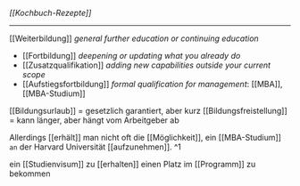 *[[Kochbuch-Rezepte]]*

---

[[Weiterbildung]] *general further education or continuing education* 
- [[Fortbildung]] *deepening or updating what you already do*
- [[Zusatzqualifikation]] *adding new capabilities outside your current scope*
- [[Aufstiegsfortbildung]] *formal qualification for management*:
	[[MBA]], [[MBA-Studium]]


[[Bildungsurlaub]] = gesetzlich garantiert, aber kurz
[[Bildungsfreistellung]] = kann länger, aber hängt vom Arbeitgeber ab

Allerdings [[erhält]] man nicht oft die [[Möglichkeit]], 
ein [[MBA-Studium]] `an` der Harvard Universität 
[[aufzunehmen]]. ^1


ein [[Studienvisum]] zu [[erhalten]] 
einen Platz im [[Programm]] zu bekommen


